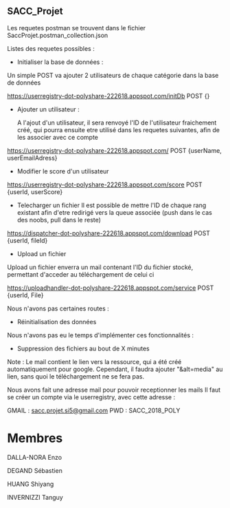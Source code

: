 ## SACC_Projet

Les requetes postman se trouvent dans le fichier SaccProjet.postman_collection.json

Listes des requetes possibles :

- Initialiser la base de données : 

Un simple POST va ajouter 2 utilisateurs de chaque catégorie dans la base de données

https://userregistry-dot-polyshare-222618.appspot.com/initDb
POST {}

- Ajouter un utilisateur :

  A l'ajout d'un utilisateur, il sera renvoyé l'ID de l'utilisateur fraichement créé, qui pourra ensuite etre utilisé dans les requetes suivantes, afin de les associer avec ce compte
  
https://userregistry-dot-polyshare-222618.appspot.com/
POST {userName, userEmailAdress}

- Modifier le score d'un utilisateur

https://userregistry-dot-polyshare-222618.appspot.com/score
POST {userId, userScore}

- Telecharger un fichier
Il est possible de mettre l'ID de chaque rang existant afin d'etre redirigé vers la queue associée (push dans le cas des noobs, pull dans le reste)

https://dispatcher-dot-polyshare-222618.appspot.com/download
POST {userId, fileId}


- Upload un fichier

Upload un fichier enverra un mail contenant l'ID du fichier stocké, permettant d'acceder au téléchargement de celui ci

https://uploadhandler-dot-polyshare-222618.appspot.com/service
POST {userId, File}


Nous n'avons pas certaines routes :
  - Réinitialisation des données
  
Nous n'avons pas eu le temps d'implémenter ces fonctionnalités :
  - Suppression des fichiers au bout de X minutes

Note : 
Le mail contient le lien vers la ressource, qui a été créé automatiquement pour google. Cependant, il faudra ajouter "&alt=media" au lien, sans quoi le téléchargement ne se fera pas.

Nous avons fait une adresse mail pour pouvoir receptionner les mails
Il faut se créer un compte via le userregistry, avec cette adresse :

GMAIL : sacc.projet.si5@gmail.com
PWD : SACC_2018_POLY

# Membres

DALLA-NORA Enzo

DEGAND Sébastien 

HUANG Shiyang 

INVERNIZZI Tanguy

